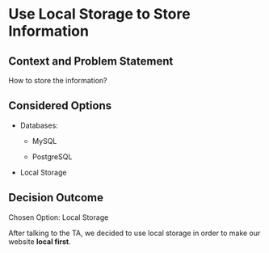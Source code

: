 # Use Local Storage to Store Information  

## Context and Problem Statement  

How to store the information?

## Considered Options

- Databases:

  - MySQL
  
  - PostgreSQL
  
- Local Storage

## Decision Outcome  

Chosen Option: Local Storage  

After talking to the TA, we decided to use local storage in order to make our website **local first**.

